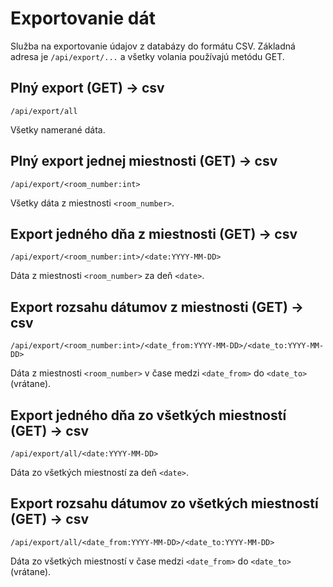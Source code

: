 # Exportovanie dát

Služba na exportovanie údajov z databázy do formátu CSV. Základná adresa je `/api/export/...` a všetky volania používajú metódu GET.

## Plný export (GET) $\rightarrow$ csv

```
/api/export/all
```

Všetky namerané dáta.

## Plný export jednej miestnosti (GET) $\rightarrow$ csv

```
/api/export/<room_number:int>
```

Všetky dáta z miestnosti `<room_number>`.

## Export jedného dňa z miestnosti (GET) $\rightarrow$ csv

```
/api/export/<room_number:int>/<date:YYYY-MM-DD>
```

Dáta z miestnosti `<room_number>` za deň `<date>`.

## Export rozsahu dátumov z miestnosti (GET) $\rightarrow$ csv

```
/api/export/<room_number:int>/<date_from:YYYY-MM-DD>/<date_to:YYYY-MM-DD>
```

Dáta z miestnosti `<room_number>` v čase medzi `<date_from>` do `<date_to>` (vrátane).

## Export jedného dňa zo všetkých miestností (GET) $\rightarrow$ csv

```
/api/export/all/<date:YYYY-MM-DD>
```

Dáta zo všetkých miestností za deň `<date>`.

## Export rozsahu dátumov zo všetkých miestností (GET) $\rightarrow$ csv

```
/api/export/all/<date_from:YYYY-MM-DD>/<date_to:YYYY-MM-DD>
```

Dáta zo všetkých miestností v čase medzi `<date_from>` do `<date_to>` (vrátane).
